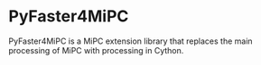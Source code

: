 # PyFaster4MiPC
PyFaster4MiPC is a MiPC extension library that replaces the main processing of MiPC with processing in Cython.
